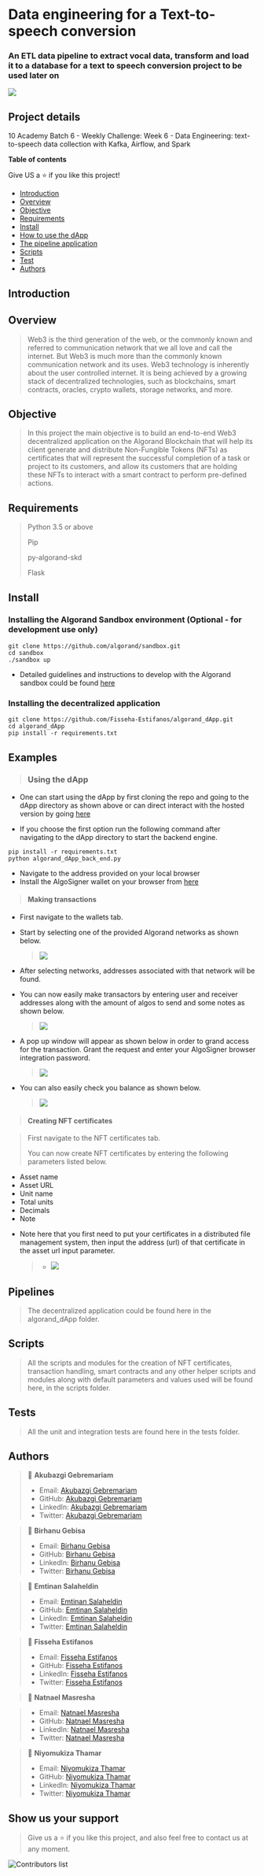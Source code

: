 # Data engineering for a Text-to-speech conversion

### An ETL data pipeline to extract vocal data, transform and load it to a database for a text to speech conversion project to be used later on

![](screenshots/image-I.png)

## Project details

10 Academy Batch 6 - Weekly Challenge: Week 6 - Data Engineering: text-to-speech data collection with Kafka, Airflow, and Spark

**Table of contents**

Give US a ⭐ if you like this project!

- [Introduction](#introduction)
- [Overview](#overview)
- [Objective](#objective)
- [Requirements](#requirements)
- [Install](#install)
- [How to use the dApp](#examples)
- [The pipeline application](#pipelines)
- [Scripts](#scripts)
- [Test](#test)
- [Authors](#authors)

## Introduction

## Overview

> Web3 is the third generation of the web, or the commonly known and referred to communication network that we all love and call the internet. But Web3 is much more than the commonly known communication network and its uses. Web3 technology is inherently about the user controlled internet. It is being achieved by a growing stack of decentralized technologies, such as blockchains, smart contracts, oracles, crypto wallets, storage networks, and more.

## Objective

> In this project the main objective is to build an end-to-end Web3 decentralized application on the Algorand Blockchain that will help its client generate and distribute Non-Fungible Tokens (NFTs) as certificates that will represent the successful completion of a task or project to its customers, and allow its customers that are holding these NFTs to interact with a smart contract to perform pre-defined actions.

## Requirements

> Python 3.5 or above
>
> Pip
>
> py-algorand-skd
>
> Flask

## Install

### Installing the Algorand Sandbox environment (Optional - for development use only)

```
git clone https://github.com/algorand/sandbox.git
cd sandbox
./sandbox up
```

- Detailed guidelines and instructions to develop with the Algorand sandbox could be found [here](https://github.com/algorand/sandbox)

### Installing the decentralized application

```
git clone https://github.com/Fisseha-Estifanos/algorand_dApp.git
cd algorand_dApp
pip install -r requirements.txt
```

## Examples

> ### Using the dApp

- One can start using the dApp by first cloning the repo and going to the dApp directory as shown above or can direct interact with the hosted version by going [here](https://stirring-tarsier-1ebb66.netlify.app/)

- If you choose the first option run the following command after navigating to the dApp directory to start the backend engine.

```
pip install -r requirements.txt
python algorand_dApp_back_end.py
```

- Navigate to the address provided on your local browser
- Install the AlgoSigner wallet on your browser from [here](https://chrome.google.com/webstore/detail/algosigner/kmmolakhbgdlpkjkcjkebenjheonagdm)

> #### Making transactions

- First navigate to the wallets tab.

- Start by selecting one of the provided Algorand networks as shown below.

  > ![](screenshots/select-network.png)

- After selecting networks, addresses associated with that network will be found.

- You can now easily make transactors by entering user and receiver addresses along with the amount of algos to send and some notes as shown below.

  > ![](screenshots/make-transactions.png)

- A pop up window will appear as shown below in order to grand access for the transaction. Grant the request and enter your AlgoSigner browser integration password.

  > ![](screenshots/pop-up.png)

- You can also easily check you balance as shown below.
  > ![](screenshots/get-balance.png)

> #### Creating NFT certificates

> First navigate to the NFT certificates tab.
>
> You can now create NFT certificates by entering the following parameters listed below.

- Asset name
- Asset URL
- Unit name
- Total units
- Decimals
- Note

* Note here that you first need to put your certificates in a distributed file management system, then input the address (url) of that certificate in the asset url input parameter.

  > - ![](screenshots/create-nft.png)

## Pipelines

> The decentralized application could be found here in the algorand_dApp folder.

## Scripts

> All the scripts and modules for the creation of NFT certificates, transaction handling, smart contracts and any other helper scripts and modules along with default parameters and values used will be found here, in the scripts folder.

## Tests

> All the unit and integration tests are found here in the tests folder.

## Authors

> 👤 **Akubazgi Gebremariam**
>
> - Email: [Akubazgi Gebremariam](email@gamil.com)
> - GitHub: [Akubazgi Gebremariam](https://github.com/fisseha-estifanos)
> - LinkedIn: [Akubazgi Gebremariam](https://www.linkedin.com/in/fisseha-estifanos-109ba6199/)
> - Twitter: [Akubazgi Gebremariam](https://twitter.com/f0x__tr0t)

> 👤 **Birhanu Gebisa**
>
> - Email: [Birhanu Gebisa](email@gamil.com)
> - GitHub: [Birhanu Gebisa](https://github.com/fisseha-estifanos)
> - LinkedIn: [Birhanu Gebisa](https://www.linkedin.com/in/fisseha-estifanos-109ba6199/)
> - Twitter: [Birhanu Gebisa](https://twitter.com/f0x__tr0t)

> 👤 **Emtinan Salaheldin**
>
> - Email: [Emtinan Salaheldin](email@gamil.com)
> - GitHub: [Emtinan Salaheldin](https://github.com/fisseha-estifanos)
> - LinkedIn: [Emtinan Salaheldin](https://www.linkedin.com/in/fisseha-estifanos-109ba6199/)
> - Twitter: [Emtinan Salaheldin](https://twitter.com/f0x__tr0t)

> 👤 **Fisseha Estifanos**
>
> - Email: [Fisseha Estifanos](email@gamil.com)
> - GitHub: [Fisseha Estifanos](https://github.com/fisseha-estifanos)
> - LinkedIn: [Fisseha Estifanos](https://www.linkedin.com/in/fisseha-estifanos-109ba6199/)
> - Twitter: [Fisseha Estifanos](https://twitter.com/f0x__tr0t)

> 👤 **Natnael Masresha**

> - Email: [Natnael Masresha](natnaelmasresha@gamil.com)
> - GitHub: [Natnael Masresha](https://github.com/nathnael12)
> - LinkedIn: [Natnael Masresha](https://www.linkedin.com/in/natnael-masresha-39a69b185/)
> - Twitter: [Natnael Masresha](https://twitter.com/natnaelmasresha)

> 👤 **Niyomukiza Thamar**
>
> - Email: [Niyomukiza Thamar](email@gamil.com)
> - GitHub: [Niyomukiza Thamar](https://github.com/fisseha-estifanos)
> - LinkedIn: [Niyomukiza Thamar](https://www.linkedin.com/in/fisseha-estifanos-109ba6199/)
> - Twitter: [Niyomukiza Thamar](https://twitter.com/f0x__tr0t)

## Show us your support

> Give us a ⭐ if you like this project, and also feel free to contact us at any moment.

![Contributors list](https://contrib.rocks/image?repo=TenAcademy/Data-Engineering_text-to-speech_data-collection)

